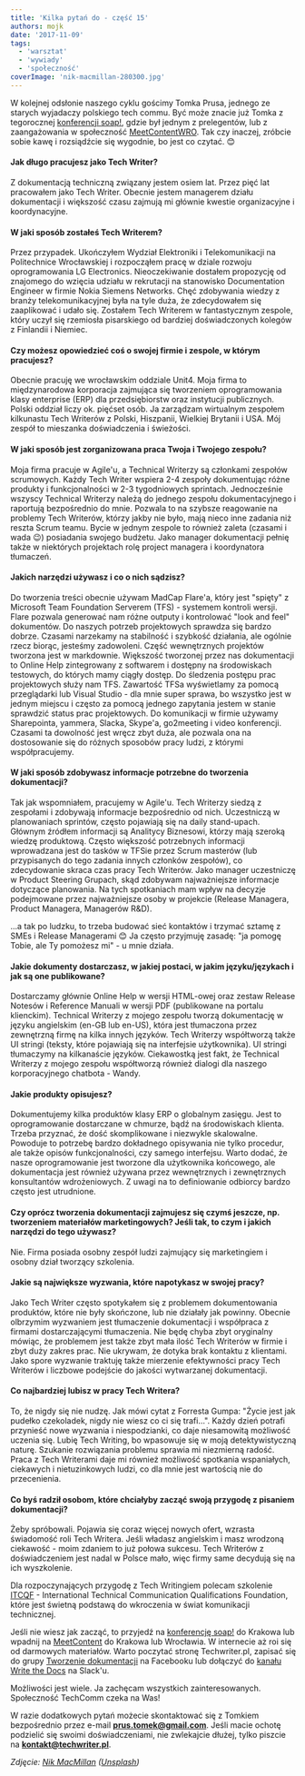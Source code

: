 ```yaml
---
title: 'Kilka pytań do - część 15'
authors: mojk
date: '2017-11-09'
tags:
  - 'warsztat'
  - 'wywiady'
  - 'społeczność'
coverImage: 'nik-macmillan-280300.jpg'
---
```


W kolejnej odsłonie naszego cyklu gościmy Tomka Prusa, jednego ze starych
wyjadaczy polskiego tech commu. Być może znacie już Tomka z
tegorocznej [konferencji soap!](http://soapconf.com/), gdzie był jednym z
prelegentów, lub z zaangażowania w
społeczność [MeetContentWRO](http://meetcontent.org/). Tak czy inaczej, zróbcie
sobie kawę i rozsiądźcie się wygodnie, bo jest co czytać. 😊

<!--truncate-->

#### Jak długo pracujesz jako Tech Writer?

Z dokumentacją techniczną związany jestem osiem lat. Przez pięć lat pracowałem
jako Tech Writer. Obecnie jestem managerem działu dokumentacji i większość czasu
zajmują mi głównie kwestie organizacyjne i koordynacyjne.

#### W jaki sposób zostałeś Tech Writerem?

Przez przypadek. Ukończyłem Wydział Elektroniki i Telekomunikacji na
Politechnice Wrocławskiej i rozpocząłem pracę w dziale rozwoju oprogramowania LG
Electronics. Nieoczekiwanie dostałem propozycję od znajomego do wzięcia udziału
w rekrutacji na stanowisko Documentation Engineer w firmie Nokia Siemens
Networks. Chęć zdobywania wiedzy z branży telekomunikacyjnej była na tyle duża,
że zdecydowałem się zaaplikować i udało się. Zostałem Tech Writerem w
fantastycznym zespole, który uczył się rzemiosła pisarskiego od bardziej
doświadczonych kolegów z Finlandii i Niemiec.

#### Czy możesz opowiedzieć coś o swojej firmie i zespole, w którym pracujesz?

Obecnie pracuję we wrocławskim oddziale Unit4. Moja firma to międzynarodowa
korporacja zajmująca się tworzeniem oprogramowania klasy enterprise (ERP) dla
przedsiębiorstw oraz instytucji publicznych. Polski oddział liczy ok. pięćset
osób. Ja zarządzam wirtualnym zespołem kilkunastu Tech Writerów z Polski,
Hiszpanii, Wielkiej Brytanii i USA. Mój zespół to mieszanka doświadczenia i
świeżości.

#### W jaki sposób jest zorganizowana praca Twoja i Twojego zespołu?

Moja firma pracuje w Agile'u, a Technical Writerzy są członkami zespołów
scrumowych. Każdy Tech Writer wspiera 2-4 zespoły dokumentując różne produkty i
funkcjonalności w 2-3 tygodniowych sprintach. Jednocześnie wszyscy Technical
Writerzy należą do jednego zespołu dokumentacyjnego i raportują bezpośrednio do
mnie. Pozwala to na szybsze reagowanie na problemy Tech Writerów, którzy jakby
nie było, mają nieco inne zadania niż reszta Scrum teamu. Bycie w jednym zespole
to również zaleta (czasami i wada 😉) posiadania swojego budżetu. Jako manager
dokumentacji pełnię także w niektórych projektach rolę project managera i
koordynatora tłumaczeń.

#### Jakich narzędzi używasz i co o nich sądzisz?

Do tworzenia treści obecnie używam MadCap Flare'a, który jest "spięty" z
Microsoft Team Foundation Serverem (TFS) - systemem kontroli wersji. Flare
pozwala generować nam różne outputy i kontrolować "look and feel" dokumentów. Do
naszych potrzeb projektowych sprawdza się bardzo dobrze. Czasami narzekamy na
stabilność i szybkość działania, ale ogólnie rzecz biorąc, jesteśmy zadowoleni.
Część wewnętrznych projektów tworzona jest w markdownie. Większość tworzonej
przez nas dokumentacji to Online Help zintegrowany z softwarem i dostępny na
środowiskach testowych, do których mamy ciągły dostęp. Do śledzenia postępu prac
projektowych służy nam TFS. Zawartość TFSa wyświetlamy za pomocą przeglądarki
lub Visual Studio - dla mnie super sprawa, bo wszystko jest w jednym miejscu i
często za pomocą jednego zapytania jestem w stanie sprawdzić status prac
projektowych. Do komunikacji w firmie używamy Sharepointa, yammera, Slacka,
Skype'a, go2meeting i video konferencji. Czasami ta dowolność jest wręcz zbyt
duża, ale pozwala ona na dostosowanie się do różnych sposobów pracy ludzi, z
którymi współpracujemy.

#### W jaki sposób zdobywasz informacje potrzebne do tworzenia dokumentacji?

Tak jak wspomniałem, pracujemy w Agile'u. Tech Writerzy siedzą z zespołami i
zdobywają informacje bezpośrednio od nich. Uczestniczą w planowaniach sprintów,
często pojawiają się na daily stand-upach. Głównym źródłem informacji są
Analitycy Biznesowi, którzy mają szeroką wiedzę produktową. Często większość
potrzebnych informacji wprowadzana jest do tasków w TFSie przez Scrum masterów
(lub przypisanych do tego zadania innych członków zespołów), co zdecydowanie
skraca czas pracy Tech Writerów. Jako manager uczestniczę w Product Steering
Grupach, skąd zdobywam najważniejsze informacje dotyczące planowania. Na tych
spotkaniach mam wpływ na decyzje podejmowane przez najważniejsze osoby w
projekcie (Release Managera, Product Managera, Managerów R&D).

...a tak po ludzku, to trzeba budować sieć kontaktów i trzymać sztamę z SMEs i
Release Managerami 😊 Ja często przyjmuję zasadę: "ja pomogę Tobie, ale Ty
pomożesz mi" - u mnie działa.

#### Jakie dokumenty dostarczasz, w jakiej postaci, w jakim języku/językach i jak są one publikowane?

Dostarczamy głównie Online Help w wersji HTML-owej oraz zestaw Release Notesów i
Reference Manuali w wersji PDF (publikowane na portalu klienckim). Technical
Writerzy z mojego zespołu tworzą dokumentację w języku angielskim (en-GB lub
en-US), która jest tłumaczona przez zewnętrzną firmę na kilka innych języków.
Tech Writerzy współtworzą także UI stringi (teksty, które pojawiają się na
interfejsie użytkownika). UI stringi tłumaczymy na kilkanaście języków.
Ciekawostką jest fakt, że Technical Writerzy z mojego zespołu współtworzą
również dialogi dla naszego korporacyjnego chatbota - Wandy.

#### Jakie produkty opisujesz?

Dokumentujemy kilka produktów klasy ERP o globalnym zasięgu. Jest to
oprogramowanie dostarczane w chmurze, bądź na środowiskach klienta. Trzeba
przyznać, że dość skomplikowane i niezwykle skalowalne. Powoduje to potrzebę
bardzo dokładnego opisywania nie tylko procedur, ale także opisów
funkcjonalności, czy samego interfejsu. Warto dodać, że nasze oprogramowanie
jest tworzone dla użytkownika końcowego, ale dokumentacja jest również używana
przez wewnętrznych i zewnętrznych konsultantów wdrożeniowych. Z uwagi na to
definiowanie odbiorcy bardzo często jest utrudnione.

#### Czy oprócz tworzenia dokumentacji zajmujesz się czymś jeszcze, np. tworzeniem materiałów marketingowych? Jeśli tak, to czym i jakich narzędzi do tego używasz?

Nie. Firma posiada osobny zespół ludzi zajmujący się marketingiem i osobny dział
tworzący szkolenia.

#### Jakie są największe wyzwania, które napotykasz w swojej pracy?

Jako Tech Writer często spotykałem się z problemem dokumentowania produktów,
które nie były skończone, lub nie działały jak powinny. Obecnie olbrzymim
wyzwaniem jest tłumaczenie dokumentacji i współpraca z firmami dostarczającymi
tłumaczenia. Nie będę chyba zbyt oryginalny mówiąc, że problemem jest także zbyt
mała ilość Tech Writerów w firmie i zbyt duży zakres prac. Nie ukrywam, że
dotyka brak kontaktu z klientami. Jako spore wyzwanie traktuję także mierzenie
efektywności pracy Tech Writerów i liczbowe podejście do jakości wytwarzanej
dokumentacji.

#### Co najbardziej lubisz w pracy Tech Writera?

To, że nigdy się nie nudzę. Jak mówi cytat z Forresta Gumpa: "Życie jest jak
pudełko czekoladek, nigdy nie wiesz co ci się trafi...". Każdy dzień potrafi
przynieść nowe wyzwania i niespodzianki, co daje niesamowitą możliwość uczenia
się. Lubię Tech Writing, bo wpasowuje się w moją detektywistyczną naturę.
Szukanie rozwiązania problemu sprawia mi niezmierną radość. Praca z Tech
Writerami daje mi również możliwość spotkania wspaniałych, ciekawych i
nietuzinkowych ludzi, co dla mnie jest wartością nie do przecenienia.

#### Co byś radził osobom, które chciałyby zacząć swoją przygodę z pisaniem dokumentacji?

Żeby spróbowali. Pojawia się coraz więcej nowych ofert, wzrasta świadomość roli
Tech Writera. Jeśli władasz angielskim i masz wrodzoną ciekawość - moim zdaniem
to już połowa sukcesu. Tech Writerów z doświadczeniem jest nadal w Polsce mało,
więc firmy same decydują się na ich wyszkolenie.

Dla rozpoczynających przygodę z Tech Writingiem polecam szkolenie
[ITCQF](http://itcqf.org/) - International Technical Communication
Qualifications Foundation, które jest świetną podstawą do wkroczenia w świat
komunikacji technicznej.

Jeśli nie wiesz jak zacząć, to przyjedź na
[konferencję soap!](http://soapconf.com/) do Krakowa lub wpadnij na
[MeetContent](http://meetcontent.org/) do Krakowa lub Wrocławia. W internecie aż
roi się od darmowych materiałów. Warto poczytać stronę Techwriter.pl, zapisać
się do grupy
[Tworzenie dokumentacji](https://web.facebook.com/groups/342747819400007/) na
Facebooku lub dołączyć do
[kanału Write the Docs](http://slack.writethedocs.org/) na Slack'u.

Możliwości jest wiele. Ja zachęcam wszystkich zainteresowanych. Społeczność
TechComm czeka na Was!

W razie dodatkowych pytań możecie skontaktować się z Tomkiem bezpośrednio przez
e-mail [**prus.tomek@gmail.com**](mailto:prus.tomek@gmail.com). Jeśli macie
ochotę podzielić się swoimi doświadczeniami, nie zwlekajcie dłużej, tylko
piszcie na **[kontakt@techwriter.pl](mailto:kontakt@techwriter.pl)**.

_Zdjęcie: [Nik MacMillan](https://unsplash.com/photos/YXemfQiPR_E?utm_source=unsplash&utm_medium=referral&utm_content=creditCopyText) ([Unsplash](https://unsplash.com/?utm_source=unsplash&utm_medium=referral&utm_content=creditCopyText))_
